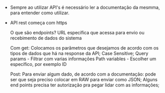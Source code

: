 - Sempre ao utilizar API's é necessário ler a documentação da mesmma, para entender como utilizar.

- API rest começa com https

    O que são endpoints?
        URL específica que acessa para envio ou recebimento de dados do sistema

    Com get:
        Colocamos os parâmetros que desejamos de acordo com os tipos de dados que há na response da API;
        Case Sensitive;
        Query params - Filtrar com varias informações
        Path variables - Escolher um específico, por exemplo ID

    Post:
        Para enviar algum dado, de acordo com a documentação: pode ser que seja preciso colocar em RAW para enviar como JSON;
        Alguns end points precisa ter autorização pra pegar lidar com as informações;